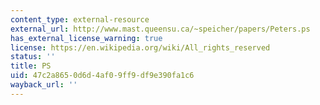 ```yaml
---
content_type: external-resource
external_url: http://www.mast.queensu.ca/~speicher/papers/Peters.ps
has_external_license_warning: true
license: https://en.wikipedia.org/wiki/All_rights_reserved
status: ''
title: PS
uid: 47c2a865-0d6d-4af0-9ff9-df9e390fa1c6
wayback_url: ''
---
```

